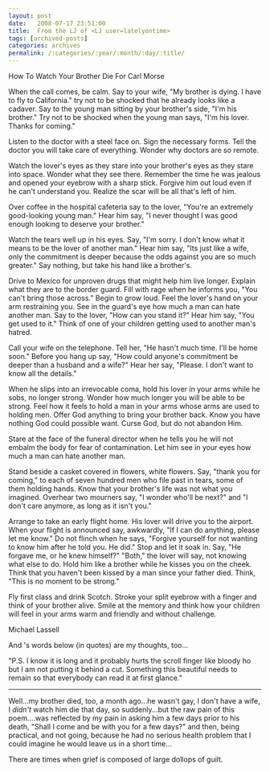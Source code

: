 ```yaml
---
layout: post
date:	2008-07-17 23:51:00
title:  From the LJ of <LJ user=latelyontime>
tags: [archived-posts]
categories: archives
permalink: /:categories/:year/:month/:day/:title/
---
```

How To Watch Your Brother Die
For Carl Morse

When the call comes, be calm.
Say to your wife, "My brother is dying. I have to fly
to California."
try not to be shocked that he already looks like
a cadaver.
Say to the young man sitting by your brother's side,
"I'm his brother."
Try not to be shocked when the young man says,
"I'm his lover. Thanks for coming."

Listen to the doctor with a steel face on.
Sign the necessary forms.
Tell the doctor you will take care of everything.
Wonder why doctors are so remote.

Watch the lover's eyes as they stare into
your brother's eyes as they stare into
space.
Wonder what they see there.
Remember the time he was jealous and
opened your eyebrow with a sharp stick.
Forgive him out loud
even if he can't
understand you.
Realize the scar will be
all that's left of him.

Over coffee in the hospital cafeteria
say to the lover, "You're an extremely good-looking
young man."
Hear him say,
"I never thought I was good enough looking to
deserve your brother."

Watch the tears well up in his eyes. Say,
"I'm sorry. I don't know what it means to be
the lover of another man."
Hear him say,
"Its just like a wife, only the commitment is
deeper because the odds against you are so much
greater."
Say nothing, but
take his hand like a brother's.

Drive to Mexico for unproven drugs that might
help him live longer.
Explain what they are to the border guard.
Fill with rage when he informs you,
"You can't bring those across."
Begin to grow loud.
Feel the lover's hand on your arm
restraining you. See in the guard's eye
how much a man can hate another man.
Say to the lover, "How can you stand it?"
Hear him say, "You get used to it."
Think of one of your children getting used to
another man's hatred.

Call your wife on the telephone. Tell her,
"He hasn't much time.
I'll be home soon." Before you hang up say,
"How could anyone's commitment be deeper than
a husband and a wife?" Hear her say,
"Please. I don't want to know all the details."

When he slips into an irrevocable coma,
hold his lover in your arms while he sobs,
no longer strong. Wonder how much longer
you will be able to be strong.
Feel how it feels to hold a man in your arms
whose arms are used to holding men.
Offer God anything to bring your brother back.
Know you have nothing God could possible want.
Curse God, but do not
abandon Him.

Stare at the face of the funeral director
when he tells you he will not
embalm the body for fear of
contamination. Let him see in your eyes
how much a man can hate another man.

Stand beside a casket covered in flowers,
white flowers. Say,
"thank you for coming," to each of seven hundred men
who file past in tears, some of them
holding hands. Know that your brother's life
was not what you imagined. Overhear two
mourners say, "I wonder who'll be next?" and
"I don't care anymore,
as long as it isn't you."

Arrange to take an early flight home.
His lover will drive you to the airport.
When your flight is announced say,
awkwardly, "If I can do anything, please
let me know." Do not flinch when he says,
"Forgive yourself for not wanting to know him
after he told you. He did."
Stop and let it soak in. Say,
"He forgave me, or he knew himself?"
"Both," the lover will say, not knowing what else
to do. Hold him like a brother while he
kisses you on the cheek. Think that
you haven't been kissed by a man since
your father died. Think,
"This is no moment to be strong."

Fly first class and drink Scotch. Stroke
your split eyebrow with a finger and
think of your brother alive. Smile
at the memory and think
how your children will feel in your arms
warm and friendly and without challenge.

Michael Lassell

And <LJ user="latelyontime">'s words below (in quotes) are my thoughts, too...


"P.S. I know it is long and it probably hurts the scroll finger like bloody ho but I am not putting it behind a cut. Something this beautiful needs to remain so that everybody can read it at first glance."


*********

Well...my brother died, too, a month ago...he wasn't gay, I don't have a wife, I *didn't* watch him die that day, so suddenly...but the raw pain of this poem....was reflected by my pain in asking him a few days prior to his death, "Shall I come and be with you for a few days?" and then, being practical, and not going, because he had no serious health problem that I could imagine he would leave us in a short time...

There are times when grief is composed of large dollops of guilt.
